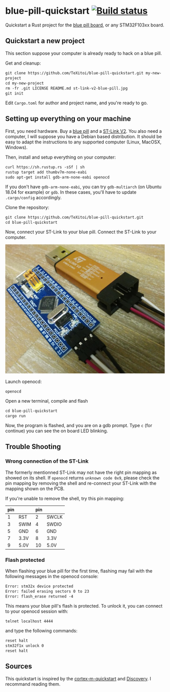 # blue-pill-quickstart [![Build status](https://travis-ci.org/TeXitoi/blue-pill-quickstart.svg?branch=master)](https://travis-ci.org/TeXitoi/blue-pill-quickstart)

Quickstart a Rust project for the [blue pill board](https://wiki.stm32duino.com/index.php?title=Blue_Pill), or any STM32F103xx board.

## Quickstart a new project

This section suppose your computer is already ready to hack on a blue pill.

Get and cleanup:

```shell
git clone https://github.com/TeXitoi/blue-pill-quickstart.git my-new-project
cd my-new-project
rm -fr .git LICENSE README.md st-link-v2-blue-pill.jpg
git init
```

Edit `Cargo.toml` for author and project name, and you're ready to go.

## Setting up everything on your machine

First, you need hardware. Buy a [blue pill](https://www.aliexpress.com/w/wholesale-stm32f103c8t6.html?&SortType=total_tranpro_desc) and a [ST-Link V2](https://www.aliexpress.com/w/wholesale-st-link-v2.html?SortType=total_tranpro_desc). You also need a computer, I will suppose you have a Debian based distribution. It should be easy to adapt the instructions to any supported computer (Linux, MacOSX, Windows).

Then, install and setup everything on your computer:

```shell
curl https://sh.rustup.rs -sSf | sh
rustup target add thumbv7m-none-eabi
sudo apt-get install gdb-arm-none-eabi openocd
```

If you don't have `gdb-arm-none-eabi`, you can try `gdb-multiarch` (on Ubuntu 18.04 for example) or `gdb`. In these cases, you'll have to update `.cargo/config` accordingly.

Clone the repository:

```shell
git clone https://github.com/TeXitoi/blue-pill-quickstart.git
cd blue-pill-quickstart
```

Now, connect your ST-Link to your blue pill. Connect the ST-Link to your computer.

![ST-Link V2 to blue pill](st-link-v2-blue-pill.jpg)

Launch openocd:

```shell
openocd
```
 
Open a new terminal, compile and flash

```shell
cd blue-pill-quickstart
cargo run
```

Now, the program is flashed, and you are on a gdb prompt. Type `c` (for continue) you can see the on board LED blinking.

## Trouble Shooting

### Wrong connection of the ST-Link

The formerly mentionned ST-Link may not have the right pin mapping as showed on its shell. If `openocd` returns `unknown code 0x9`, please check the pin mapping by removing the shell and re-connect your ST-Link with the mapping shown on the PCB.

If you're unable to remove the shell, try this pin mapping:

|pin|      |pin|       | 
|---|------|---|-------|
| 1 | RST  | 2 | SWCLK |
| 3 | SWIM | 4 | SWDIO |
| 5 | GND  | 6 | GND   |
| 7 | 3.3V | 8 | 3.3V  |
| 9 | 5.0V |10 | 5.0V  |

### Flash protected

When flashing your blue pill for the first time, flashing may fail with the following messages in the openocd console:

```
Error: stm32x device protected
Error: failed erasing sectors 0 to 23
Error: flash_erase returned -4
```

This means your blue pill's flash is protected. To unlock it, you can connect to your openocd session with:

```shell
telnet localhost 4444
```

and type the following commands:

```
reset halt
stm32f1x unlock 0
reset halt
```

## Sources

This quickstart is inspired by the [cortex-m-quickstart](https://github.com/japaric/cortex-m-quickstart) and [Discovery](https://rust-embedded.github.io/discovery/). I recommand reading them.
